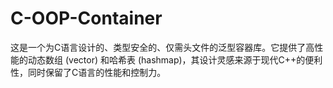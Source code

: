 # C-OOP-Container
这是一个为C语言设计的、类型安全的、仅需头文件的泛型容器库。它提供了高性能的动态数组 (vector) 和哈希表 (hashmap)，其设计灵感来源于现代C++的便利性，同时保留了C语言的性能和控制力。

